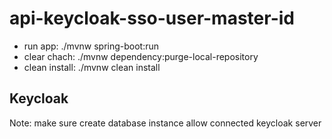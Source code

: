 # api-keycloak-sso-user-master-id

- run app: ./mvnw spring-boot:run
- clear chach: ./mvnw dependency:purge-local-repository
- clean install: ./mvnw clean install

## Keycloak

Note: make sure create database instance allow connected keycloak server
